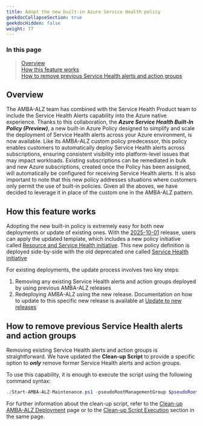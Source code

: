 ```yaml
---
title: Adopt the new built-in Azure Service Health policy
geekdocCollapseSection: true
geekdocHidden: false
weight: 77
---
```


### In this page

> [Overview](#overview) </br>
> [How this feature works](#how-this-feature-works) </br>
> [How to remove previous Service Health alerts and action groups](#how-to-remove-previous-service-health-alerts-and-action-groups) </br>

## Overview

The AMBA-ALZ team has combined with the Service Health Product team to include the Service Health Alerts capability into the Azure native experience. Thanks to this collaboration, the ***Azure Service Health Built-In Policy (Preview)***, a new built-in Azure Policy designed to simplify and scale the deployment of Service Health alerts across your Azure environment, is now available. Like its AMBA-ALZ custom policy predecessor, this policy enables customers to automatically deploy Service Health alerts across subscriptions, ensuring consistent visibility into platform-level issues that may impact workloads. Existing subscriptions can be remediated in bulk and new Azure subscriptions, created once the Policy has been assigned, will automatically be configured for receiving Service Health alerts. It is also important to note that this new policy addresses situations where customers only permit the use of built-in policies. Given all the aboves, we have decided to leverage it in place of the custom one in the AMBA-ALZ pattern.

## How this feature works

Adopting the new built-in policy is extremely easy for both new deployments or update of existing ones. With the [2025-10-01](../../Overview/Whats-New#2025-10-01) release, users can apply the updated template, which includes a new policy initiative called [Resource and Service Health initiative](../../Getting-started/Policy-Initiatives#resource-and-service-health-initiative). This new policy definition is deployed side-by-side with the old deprecated one called [Service Health initiative](../../Getting-started/Policy-Initiatives#service-health-initiative-deprecated)

For existing deployments, the update process involves two key steps:

1. Removing any existing Service Health alerts and action groups deployed by using previous AMBA-ALZ releases
2. Redeploying AMBA-ALZ using the new release. Documentation on how to update to this specific new release is available at [Update to new releases](../../HowTo/UpdateToNewReleases/Update_to_release_2025-10-01)

## How to remove previous Service Health alerts and action groups

Removing existing Service Health alerts and action groups is straightforward. We have updated the **Clean-up Script** to provide a specific option to ***only*** remove former Service Health alerts and action groups.

To use this capability, it is enough to execute the script using the following command syntax:

```powershell
./Start-AMBA-ALZ-Maintenance.ps1 -pseudoRootManagementGroup $pseudoRootManagementGroup -cleanItems LegacySH
```

For further information about the clean-up script, refer to the [Clean-up AMBA-ALZ Deployment](../Cleaning-up-a-Deployment) page or to the [Clean-up Script Execution](../Cleaning-up-a-Deployment#clean-up-script-execution) section in the same page.
